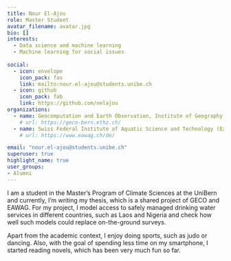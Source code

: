 ```yaml
---
title: Nour El-Ajou
role: Master Student
avatar_filename: avatar.jpg
bio: []
interests:
  - Data science and machine learning
  - Machine learning for social issues
  
social:
  - icon: envelope
    icon_pack: fas
    link: mailto:nour.el-ajou@students.unibe.ch
  - icon: github
    icon_pack: fab
    link: https://github.com/nelajou
organizations:
  - name: Geocomputation and Earth Observation, Institute of Geography, University of Bern
    # url: https://geco-bern.ethz.ch/
  - name: Swiss Federal Institute of Aquatic Science and Technology (Eawag)
    # url: https://www.eawag.ch/de/

email: "nour.el-ajou@students.unibe.ch"
superuser: true
highlight_name: true
user_groups:
- Alumni
---
```


I am a student in the Master’s Program of Climate Sciences at the UniBern and currently, I’m writing my thesis, which is a shared project of GECO and EAWAG. For my project, I model access to safely managed drinking water services in different countries, such as Laos and Nigeria and check how well such models could replace on-the-ground surveys.
 
Apart from the academic context, I enjoy doing sports, such as judo or dancing. Also, with the goal of spending less time on my smartphone, I started reading novels, which has been very much fun so far.
